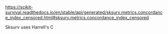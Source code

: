 https://scikit-survival.readthedocs.io/en/stable/api/generated/sksurv.metrics.concordance_index_censored.html#sksurv.metrics.concordance_index_censored

Sksurv uses Harrell's C

